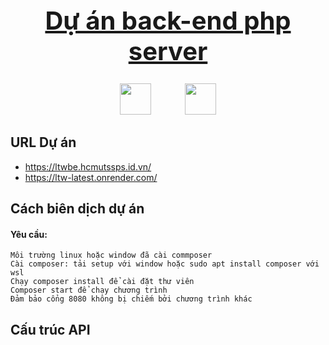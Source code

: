 <h1 style="text-align: center; font-weight: bold; text-decoration: underline; font-size: 2.5rem ">
    Dự án back-end php server
</h1>

<div style="text-align:center;">
    <img src="https://cdn-icons-png.flaticon.com/128/9277/9277351.png" width="50" height="50"/>
    <img src="https://cdn-icons-png.flaticon.com/128/919/919840.png" width="50" height="50" style="margin-left: 50px"/>
</div>

## URL Dự án
- https://ltwbe.hcmutssps.id.vn/
- https://ltw-latest.onrender.com/

## Cách biên dịch dự án
#### Yêu cầu:
```aiignore
Môi trường linux hoặc window đã cài commposer
Cài composer: tải setup với window hoặc sudo apt install composer với wsl
Chạy composer install để cài đặt thư viên
Composer start để chạy chương trình
Đảm bảo cổng 8080 không bị chiếm bởi chương trình khác
```

## Cấu trúc API


